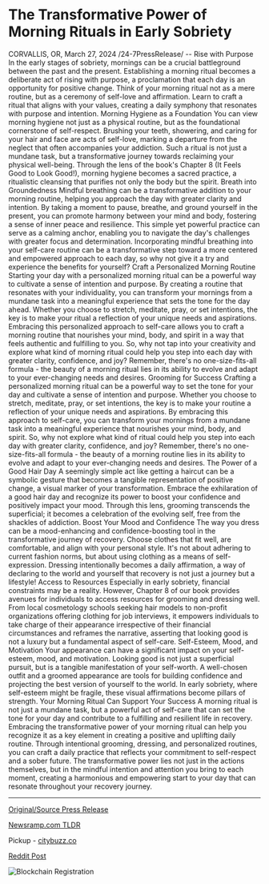 # The Transformative Power of Morning Rituals in Early Sobriety

CORVALLIS, OR, March 27, 2024 /24-7PressRelease/ --   Rise with Purpose In the early stages of sobriety, mornings can be a crucial battleground between the past and the present. Establishing a morning ritual becomes a deliberate act of rising with purpose, a proclamation that each day is an opportunity for positive change.  Think of your morning ritual not as a mere routine, but as a ceremony of self-love and affirmation. Learn to craft a ritual that aligns with your values, creating a daily symphony that resonates with purpose and intention.  Morning Hygiene as a Foundation You can view morning hygiene not just as a physical routine, but as the foundational cornerstone of self-respect.  Brushing your teeth, showering, and caring for your hair and face are acts of self-love, marking a departure from the neglect that often accompanies your addiction. Such a ritual is not just a mundane task, but a transformative journey towards reclaiming your physical well-being.  Through the lens of the book's Chapter 8 (It Feels Good to Look Good!), morning hygiene becomes a sacred practice, a ritualistic cleansing that purifies not only the body but the spirit.  Breath into Groundedness Mindful breathing can be a transformative addition to your morning routine, helping you approach the day with greater clarity and intention. By taking a moment to pause, breathe, and ground yourself in the present, you can promote harmony between your mind and body, fostering a sense of inner peace and resilience.  This simple yet powerful practice can serve as a calming anchor, enabling you to navigate the day's challenges with greater focus and determination. Incorporating mindful breathing into your self-care routine can be a transformative step toward a more centered and empowered approach to each day, so why not give it a try and experience the benefits for yourself?  Craft a Personalized Morning Routine Starting your day with a personalized morning ritual can be a powerful way to cultivate a sense of intention and purpose. By creating a routine that resonates with your individuality, you can transform your mornings from a mundane task into a meaningful experience that sets the tone for the day ahead. Whether you choose to stretch, meditate, pray, or set intentions, the key is to make your ritual a reflection of your unique needs and aspirations.  Embracing this personalized approach to self-care allows you to craft a morning routine that nourishes your mind, body, and spirit in a way that feels authentic and fulfilling to you. So, why not tap into your creativity and explore what kind of morning ritual could help you step into each day with greater clarity, confidence, and joy? Remember, there's no one-size-fits-all formula - the beauty of a morning ritual lies in its ability to evolve and adapt to your ever-changing needs and desires.  Grooming for Success Crafting a personalized morning ritual can be a powerful way to set the tone for your day and cultivate a sense of intention and purpose. Whether you choose to stretch, meditate, pray, or set intentions, the key is to make your routine a reflection of your unique needs and aspirations.  By embracing this approach to self-care, you can transform your mornings from a mundane task into a meaningful experience that nourishes your mind, body, and spirit. So, why not explore what kind of ritual could help you step into each day with greater clarity, confidence, and joy?  Remember, there's no one-size-fits-all formula - the beauty of a morning routine lies in its ability to evolve and adapt to your ever-changing needs and desires.  The Power of a Good Hair Day A seemingly simple act like getting a haircut can be a symbolic gesture that becomes a tangible representation of positive change, a visual marker of your transformation.  Embrace the exhilaration of a good hair day and recognize its power to boost your confidence and positively impact your mood. Through this lens, grooming transcends the superficial; it becomes a celebration of the evolving self, free from the shackles of addiction.  Boost Your Mood and Confidence The way you dress can be a mood-enhancing and confidence-boosting tool in the transformative journey of recovery. Choose clothes that fit well, are comfortable, and align with your personal style. It's not about adhering to current fashion norms, but about using clothing as a means of self-expression. Dressing intentionally becomes a daily affirmation, a way of declaring to the world and yourself that recovery is not just a journey but a lifestyle!  Access to Resources Especially in early sobriety, financial constraints may be a reality. However, Chapter 8 of our book provides avenues for individuals to access resources for grooming and dressing well. From local cosmetology schools seeking hair models to non-profit organizations offering clothing for job interviews, it empowers individuals to take charge of their appearance irrespective of their financial circumstances and reframes the narrative, asserting that looking good is not a luxury but a fundamental aspect of self-care.  Self-Esteem, Mood, and Motivation Your appearance can have a significant impact on your self-esteem, mood, and motivation. Looking good is not just a superficial pursuit, but is a tangible manifestation of your self-worth.  A well-chosen outfit and a groomed appearance are tools for building confidence and projecting the best version of yourself to the world. In early sobriety, where self-esteem might be fragile, these visual affirmations become pillars of strength.  Your Morning Ritual Can Support Your Success A morning ritual is not just a mundane task, but a powerful act of self-care that can set the tone for your day and contribute to a fulfilling and resilient life in recovery.  Embracing the transformative power of your morning ritual can help you recognize it as a key element in creating a positive and uplifting daily routine.  Through intentional grooming, dressing, and personalized routines, you can craft a daily practice that reflects your commitment to self-respect and a sober future. The transformative power lies not just in the actions themselves, but in the mindful intention and attention you bring to each moment, creating a harmonious and empowering start to your day that can resonate throughout your recovery journey. 

---

[Original/Source Press Release](https://www.24-7pressrelease.com/press-release/509555/the-transformative-power-of-morning-rituals-in-early-sobriety)
                    

[Newsramp.com TLDR](https://newsramp.com/curated-news/transformative-power-of-morning-rituals-in-sobriety/33db43d5fd5d0ad13990f458688969ad) 


Pickup - [citybuzz.co](https://citybuzz.co/2024/03/27/crafting-empowering-morning-rituals-in-early-sobriety)
 



[Reddit Post](https://www.reddit.com/r/HealthCareNewsInfo/comments/1bovtfy/transformative_power_of_morning_rituals_in/) 



![Blockchain Registration](https://cdn.newsramp.app/24-7PressRelease/qrcode/243/27/corn3qFU.webp)
